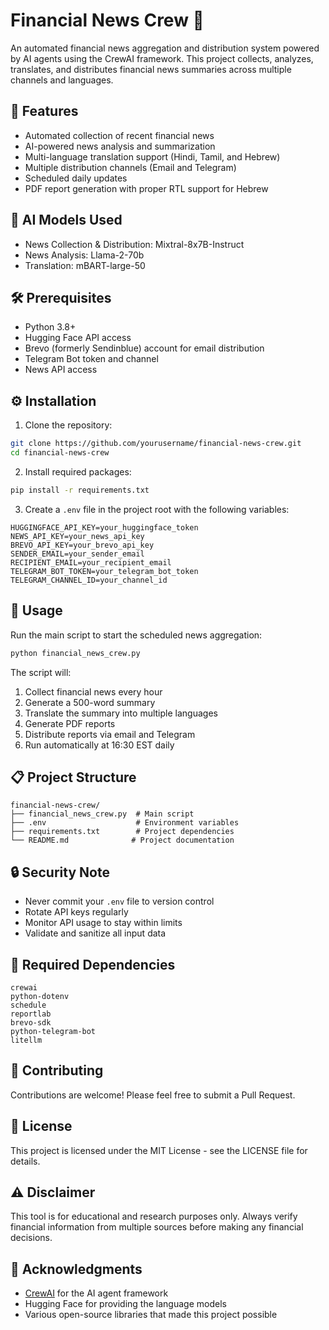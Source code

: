 # Financial News Crew 📰

An automated financial news aggregation and distribution system powered by AI agents using the CrewAI framework. This project collects, analyzes, translates, and distributes financial news summaries across multiple channels and languages.

## 🌟 Features

- Automated collection of recent financial news
- AI-powered news analysis and summarization
- Multi-language translation support (Hindi, Tamil, and Hebrew)
- Multiple distribution channels (Email and Telegram)
- Scheduled daily updates
- PDF report generation with proper RTL support for Hebrew

## 🤖 AI Models Used

- News Collection & Distribution: Mixtral-8x7B-Instruct
- News Analysis: Llama-2-70b
- Translation: mBART-large-50

## 🛠️ Prerequisites

- Python 3.8+
- Hugging Face API access
- Brevo (formerly Sendinblue) account for email distribution
- Telegram Bot token and channel
- News API access

## ⚙️ Installation

1. Clone the repository:
```bash
git clone https://github.com/yourusername/financial-news-crew.git
cd financial-news-crew
```

2. Install required packages:
```bash
pip install -r requirements.txt
```

3. Create a `.env` file in the project root with the following variables:
```env
HUGGINGFACE_API_KEY=your_huggingface_token
NEWS_API_KEY=your_news_api_key
BREVO_API_KEY=your_brevo_api_key
SENDER_EMAIL=your_sender_email
RECIPIENT_EMAIL=your_recipient_email
TELEGRAM_BOT_TOKEN=your_telegram_bot_token
TELEGRAM_CHANNEL_ID=your_channel_id
```

## 🚀 Usage

Run the main script to start the scheduled news aggregation:

```bash
python financial_news_crew.py
```

The script will:
1. Collect financial news every hour
2. Generate a 500-word summary
3. Translate the summary into multiple languages
4. Generate PDF reports
5. Distribute reports via email and Telegram
6. Run automatically at 16:30 EST daily

## 📋 Project Structure

```
financial-news-crew/
├── financial_news_crew.py  # Main script
├── .env                    # Environment variables
├── requirements.txt        # Project dependencies
└── README.md              # Project documentation
```

## 🔒 Security Note

- Never commit your `.env` file to version control
- Rotate API keys regularly
- Monitor API usage to stay within limits
- Validate and sanitize all input data

## 📝 Required Dependencies

```
crewai
python-dotenv
schedule
reportlab
brevo-sdk
python-telegram-bot
litellm
```

## 🤝 Contributing

Contributions are welcome! Please feel free to submit a Pull Request.

## 📄 License

This project is licensed under the MIT License - see the LICENSE file for details.

## ⚠️ Disclaimer

This tool is for educational and research purposes only. Always verify financial information from multiple sources before making any financial decisions.

## 🙏 Acknowledgments

- [CrewAI](https://github.com/joaomdmoura/crewAI) for the AI agent framework
- Hugging Face for providing the language models
- Various open-source libraries that made this project possible
